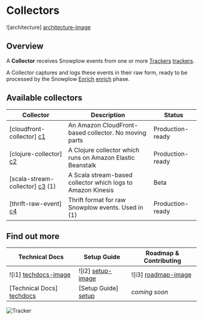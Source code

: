 # Collectors

![architecture] [architecture-image]

## Overview

A **Collector** receives Snowplow events from one or more [Trackers] [trackers].

A Collector captures and logs these events in their raw form, ready to be processed by the Snowplow [Enrich] [enrich] phase.

## Available collectors

| Collector                         | Description                                                  | Status           |
|-----------------------------------|--------------------------------------------------------------|------------------|
| [cloudfront-collector] [c1]       | An Amazon CloudFront-based collector. No moving parts        | Production-ready |
| [clojure-collector] [c2]          | A Clojure collector which runs on Amazon Elastic Beanstalk   | Production-ready |
| [scala-stream-collector] [c3] (1) | A Scala stream-based collector which logs to Amazon Kinesis  | Beta             |
| [thrift-raw-event] [c4]           | Thrift format for raw Snowplow events. Used in (1)           | Production-ready |

## Find out more

| Technical Docs              | Setup Guide           | Roadmap & Contributing               |         
|-----------------------------|-----------------------|--------------------------------------|
| ![i1] [techdocs-image]      | ![i2] [setup-image]   | ![i3] [roadmap-image]                |
| [Technical Docs] [techdocs] | [Setup Guide] [setup] | _coming soon_                        |

![Tracker](https://collector.snplow.com/i?&e=pv&page=2%20Collectors%20README&aid=snowplowgithub&p=web&tv=no-js-0.1.0)

[architecture-image]: https://d3i6fms1cm1j0i.cloudfront.net/github-wiki/images/2-collectors.png
[trackers]: https://github.com/snowplow/snowplow/tree/master/1-trackers
[enrich]: https://github.com/snowplow/snowplow/tree/master/3-enrich
[c1]: https://github.com/snowplow/snowplow/tree/master/2-collectors/cloudfront-collector
[c2]: https://github.com/snowplow/snowplow/tree/master/2-collectors/clojure-collector
[c3]: hhttps://github.com/snowplow/snowplow/tree/master/2-collectors/scala-stream-collector
[c4]: hhttps://github.com/snowplow/snowplow/tree/master/2-collectors/thrift-raw-event
[setup]: https://github.com/snowplow/snowplow/wiki/setting-up-a-collector
[techdocs]: https://github.com/snowplow/snowplow/wiki/collectors
[wiki]: https://github.com/snowplow/snowplow/wiki
[techdocs-image]: https://d3i6fms1cm1j0i.cloudfront.net/github/images/techdocs.png
[setup-image]: https://d3i6fms1cm1j0i.cloudfront.net/github/images/setup.png
[roadmap-image]: https://d3i6fms1cm1j0i.cloudfront.net/github/images/roadmap.png
